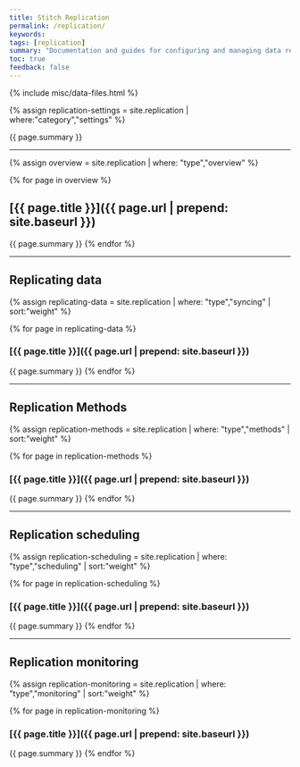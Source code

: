 ```yaml
---
title: Stitch Replication
permalink: /replication/
keywords: 
tags: [replication]
summary: "Documentation and guides for configuring and managing data replication for your Stitch integrations."
toc: true
feedback: false
---
```

{% include misc/data-files.html %}

{% assign replication-settings = site.replication | where:"category","settings" %}

{{ page.summary }}

----

{% assign overview = site.replication | where: "type","overview" %}

{% for page in overview %}
## [{{ page.title }}]({{ page.url | prepend: site.baseurl }})
{{ page.summary }}
{% endfor %}

---

## Replicating data

{% assign replicating-data = site.replication | where: "type","syncing" | sort:"weight" %}

{% for page in replicating-data %}
### [{{ page.title }}]({{ page.url | prepend: site.baseurl }})
{{ page.summary }}
{% endfor %}

---

## Replication Methods

{% assign replication-methods = site.replication | where: "type","methods" | sort:"weight" %}

{% for page in replication-methods %}
### [{{ page.title }}]({{ page.url | prepend: site.baseurl }})
{{ page.summary }}
{% endfor %}

---

## Replication scheduling

{% assign replication-scheduling = site.replication | where: "type","scheduling" | sort:"weight" %}

{% for page in replication-scheduling %}
### [{{ page.title }}]({{ page.url | prepend: site.baseurl }})
{{ page.summary }}
{% endfor %}

---

## Replication monitoring

{% assign replication-monitoring = site.replication | where: "type","monitoring" | sort:"weight" %}

{% for page in replication-monitoring %}
### [{{ page.title }}]({{ page.url | prepend: site.baseurl }})
{{ page.summary }}
{% endfor %}